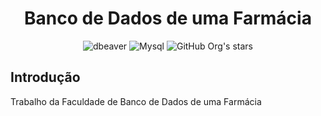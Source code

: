 <h1 style="text-align: center;">Banco de Dados de uma Farmácia</h1>

<div align="center" >

![dbeaver](https://img.shields.io/badge/dbeaver-382923?style=for-the-badge&logo=dbeaver&logoColor=whit)
![Mysql](https://img.shields.io/badge/MySQL-018bff?style=for-the-badge&logo=mysql&logoColor=white)
![GitHub Org's stars](https://img.shields.io/github/stars/and3510?style=social)

</div>

<h2> Introdução </h2>
Trabalho da Faculdade de Banco de Dados de uma Farmácia
